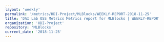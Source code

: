 ```yaml
---
layout: 'weekly'
permalink: '/metrics/HDI-Project/MLBlocks/WEEKLY-REPORT-2018-11-25'
title: 'DAI Lab OSS Metrics Metrics report for MLBlocks | WEEKLY-REPORT-2018-11-25'
organization: 'HDI-Project'
repository: 'MLBlocks'
current_date: '2018-11-25'
---
```


